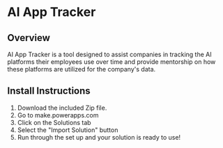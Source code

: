# AI App Tracker

## Overview

AI App Tracker is a tool designed to assist companies in tracking the AI platforms their employees use over time and provide mentorship on how these platforms are utilized for the company's data.

## Install Instructions

1.  Download the included Zip file.
2.  Go to make.powerapps.com 
3.  Click on the Solutions tab
4.  Select the "Import Solution" button
5.  Run through the set up and your solution is ready to use!
